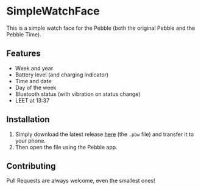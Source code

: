 # SimpleWatchFace
This is a simple watch face for the Pebble (both the original Pebble and the Pebble Time).

## Features
* Week and year
* Battery level (and charging indicator)
* Time and date
* Day of the week
* Bluetooth status (with vibration on status change)
* LEET at 13:37

## Installation
1. Simply download the latest release [here](https://github.com/Naxiz/SimpleWatchFace/releases) (the `.pbw` file) and transfer it to your phone.
2. Then open the file using the Pebble app.

## Contributing
Pull Requests are always welcome, even the smallest ones!
